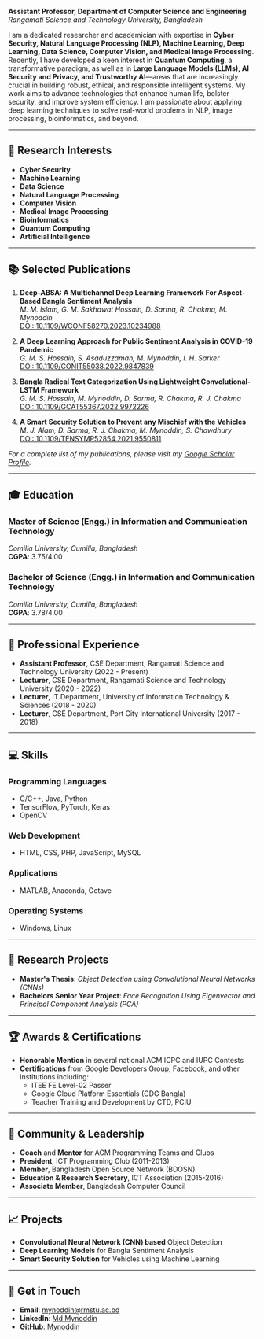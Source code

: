 **Assistant Professor, Department of Computer Science and Engineering**  
_Rangamati Science and Technology University, Bangladesh_

<!-- ![GitHub followers](https://img.shields.io/github/followers/yourgithubusername?style=social) ![GitHub stars](https://img.shields.io/github/stars/yourgithubusername?style=social) -->
I am a dedicated researcher and academician with expertise in **Cyber Security, Natural Language Processing (NLP), Machine Learning, Deep Learning, Data Science, Computer Vision, and Medical Image Processing**. Recently, I have developed a keen interest in **Quantum Computing**, a transformative paradigm, as well as in **Large Language Models (LLMs), AI Security and Privacy, and Trustworthy AI**—areas that are increasingly crucial in building robust, ethical, and responsible intelligent systems. My work aims to advance technologies that enhance human life, bolster security, and improve system efficiency. I am passionate about applying deep learning techniques to solve real-world problems in NLP, image processing, bioinformatics, and beyond.

---

## 🔬 Research Interests  
- **Cyber Security**    
- **Machine Learning**
- **Data Science**  
- **Natural Language Processing**  
- **Computer Vision**  
- **Medical Image Processing**  
- **Bioinformatics**  
- **Quantum Computing**
- **Artificial Intelligence**

---

## 📚 Selected Publications

1. **Deep-ABSA: A Multichannel Deep Learning Framework For Aspect-Based Bangla Sentiment Analysis**  
   _M. M. Islam, G. M. Sakhawat Hossain, D. Sarma, R. Chakma, M. Mynoddin_  
   [DOI: 10.1109/WCONF58270.2023.10234988](https://doi.org/10.1109/WCONF58270.2023.10234988)

2. **A Deep Learning Approach for Public Sentiment Analysis in COVID-19 Pandemic**  
   _G. M. S. Hossain, S. Asaduzzaman, M. Mynoddin, I. H. Sarker_  
   [DOI: 10.1109/CONIT55038.2022.9847839](https://doi.org/10.1109/CONIT55038.2022.9847839)

3. **Bangla Radical Text Categorization Using Lightweight Convolutional-LSTM Framework**  
   _G. M. S. Hossain, M. Mynoddin, D. Sarma, R. Chakma, R. J. Chakma_  
   [DOI: 10.1109/GCAT55367.2022.9972226](https://doi.org/10.1109/GCAT55367.2022.9972226)

4. **A Smart Security Solution to Prevent any Mischief with the Vehicles**  
   _M. J. Alam, D. Sarma, R. J. Chakma, M. Mynoddin, S. Chowdhury_  
   [DOI: 10.1109/TENSYMP52854.2021.9550811](https://doi.org/10.1109/TENSYMP52854.2021.9550811)

_For a complete list of my publications, please visit my [Google Scholar Profile](https://scholar.google.com/citations?user=GJdr1I0AAAAJ&hl=en)._

---
## 🎓 Education

### **Master of Science (Engg.) in Information and Communication Technology**  
_Comilla University, Cumilla, Bangladesh_  
**CGPA**: 3.75/4.00  

### **Bachelor of Science (Engg.) in Information and Communication Technology**  
_Comilla University, Cumilla, Bangladesh_  
**CGPA**: 3.78/4.00  

---

## 💼 Professional Experience

- **Assistant Professor**, CSE Department, Rangamati Science and Technology University (2022 - Present)  
- **Lecturer**, CSE Department, Rangamati Science and Technology University (2020 - 2022)  
- **Lecturer**, IT Department, University of Information Technology & Sciences (2018 - 2020)  
- **Lecturer**, CSE Department, Port City International University (2017 - 2018)

---

## 💻 Skills

### **Programming Languages**
- C/C++, Java, Python  
- TensorFlow, PyTorch, Keras  
- OpenCV  

### **Web Development**
- HTML, CSS, PHP, JavaScript, MySQL  

### **Applications**
- MATLAB, Anaconda, Octave  

### **Operating Systems**
- Windows, Linux

---

## 🚀 Research Projects

- **Master's Thesis**: _Object Detection using Convolutional Neural Networks (CNNs)_  
- **Bachelors Senior Year Project**: _Face Recognition Using Eigenvector and Principal Component Analysis (PCA)_  
---

## 🏆 Awards & Certifications

- **Honorable Mention** in several national ACM ICPC and IUPC Contests  
- **Certifications** from Google Developers Group, Facebook, and other institutions including:
  - ITEE FE Level-02 Passer
  - Google Cloud Platform Essentials (GDG Bangla)
  - Teacher Training and Development by CTD, PCIU

---

## 🤝 Community & Leadership

- **Coach** and **Mentor** for ACM Programming Teams and Clubs  
- **President**, ICT Programming Club (2011-2013)  
- **Member**, Bangladesh Open Source Network (BDOSN)  
- **Education & Research Secretary**, ICT Association (2015-2016)
- **Associate Member**, Bangladesh Computer Council

---

## 📈 Projects

- **Convolutional Neural Network (CNN) based** Object Detection  
- **Deep Learning Models** for Bangla Sentiment Analysis  
- **Smart Security Solution** for Vehicles using Machine Learning

---

## 🎯 Get in Touch

- **Email**: mynoddin@rmstu.ac.bd  
- **LinkedIn**: [Md Mynoddin](https://www.linkedin.com/in/mynoddin)  
- **GitHub**: [Mynoddin](https://github.com/mynoddin)  
